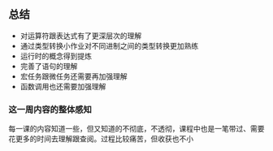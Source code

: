 ## 总结
+ 对运算符跟表达式有了更深层次的理解
+ 通过类型转换小作业对不同进制之间的类型转换更加熟练
+ 运行时的概念得到提炼
+ 完善了语句的理解
+ 宏任务跟微任务还需要再加强理解
+ 函数调用也还需要加强理解

### 这一周内容的整体感知
每一课的内容知道一些，但又知道的不彻底，不透彻，课程中也是一笔带过、需要花更多的时间去理解跟查阅。过程比较痛苦，但收获也不小